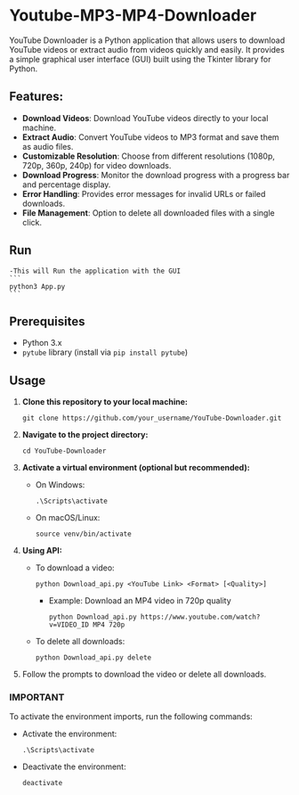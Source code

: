 # Youtube-MP3-MP4-Downloader

YouTube Downloader is a Python application that allows users to download YouTube videos or extract audio from videos quickly and easily. It provides a simple graphical user interface (GUI) built using the Tkinter library for Python.

## Features:
  - **Download Videos**: Download YouTube videos directly to your local machine.
  - **Extract Audio**: Convert YouTube videos to MP3 format and save them as audio files.
  - **Customizable Resolution**: Choose from different resolutions (1080p, 720p, 360p, 240p) for video downloads.
  - **Download Progress**: Monitor the download progress with a progress bar and percentage display.
  - **Error Handling**: Provides error messages for invalid URLs or failed downloads.
  - **File Management**: Option to delete all downloaded files with a single click.
  
## Run 

    -This will Run the application with the GUI
    ```
    python3 App.py
    ```

## Prerequisites

- Python 3.x
- `pytube` library (install via `pip install pytube`)

## Usage

1. **Clone this repository to your local machine:**

    ```
    git clone https://github.com/your_username/YouTube-Downloader.git
    ```

2. **Navigate to the project directory:**

    ```
    cd YouTube-Downloader
    ```

3. **Activate a virtual environment (optional but recommended):**

    - On Windows:
    
        ```
        .\Scripts\activate
        ```
    
    - On macOS/Linux:
    
        ```
        source venv/bin/activate
        ```


4. **Using API:**

    - To download a video:
    
        ```
        python Download_api.py <YouTube Link> <Format> [<Quality>]
        ```

        - Example: Download an MP4 video in 720p quality
          
            ```
            python Download_api.py https://www.youtube.com/watch?v=VIDEO_ID MP4 720p
            ```

    - To delete all downloads:
    
        ```
        python Download_api.py delete
        ```

5. Follow the prompts to download the video or delete all downloads.

### IMPORTANT

To activate the environment imports, run the following commands:

- Activate the environment:
  
    ```
    .\Scripts\activate
    ```

- Deactivate the environment:
  
    ```
    deactivate
    ```

